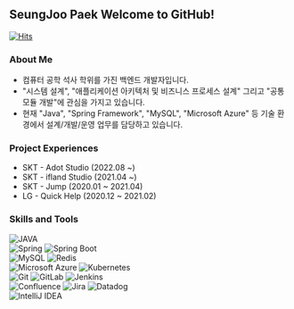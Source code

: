 ## SeungJoo Paek Welcome to GitHub! 
[![Hits](https://hits.seeyoufarm.com/api/count/incr/badge.svg?url=https%3A%2F%2Fgithub.com%2FWHITEPAEK&count_bg=%2379C83D&title_bg=%23555555&icon=&icon_color=%23E7E7E7&title=hits&edge_flat=false)](https://hits.seeyoufarm.com)

[//]: # (<div style="width: 100%;">)
[//]: # (    <img src="https://github.com/WHITEPAEK/WHITEPAEK/blob/main/welcome.svg" style="width: 100%;" alt="welcome">)
[//]: # (</div>)

### About Me
* 컴퓨터 공학 석사 학위를 가진 백엔드 개발자입니다.
* "시스템 설계", "애플리케이션 아키텍처 및 비즈니스 프로세스 설계" 그리고 "공통 모듈 개발"에 관심을 가지고 있습니다.
* 현재 "Java", "Spring Framework", "MySQL", "Microsoft Azure" 등 기술 환경에서 설계/개발/운영 업무를 담당하고 있습니다.

### Project Experiences
* SKT - Adot Studio (2022.08 ~)
* SKT - ifland Studio (2021.04 ~)
* SKT - Jump (2020.01 ~ 2021.04)
* LG - Quick Help (2020.12 ~ 2021.02)

### Skills and Tools
![JAVA](https://img.shields.io/badge/-JAVA-FFFFFF?style=platstic&logo=openjdk&logoColor=black)  
![Spring](https://img.shields.io/badge/-Spring-6DB33F?style=platstic&logo=spring&logoColor=white)
![Spring Boot](https://img.shields.io/badge/-Spring%20Boot-6DB33F?style=platstic&logo=springboot&logoColor=white)  
![MySQL](https://img.shields.io/badge/-MySQL-4479A1?style=platstic&logo=mysql&logoColor=white)
![Redis](https://img.shields.io/badge/-Redis-DC382D?style=platstic&logo=redis&logoColor=white)  
![Microsoft Azure](https://img.shields.io/badge/-Microsoft%20Azure-0078D4?style=platstic&logo=microsoftazure&logoColor=white)
![Kubernetes](https://img.shields.io/badge/-Kubernetes-326CE5?style=platstic&logo=kubernetes&logoColor=white)   
![Git](https://img.shields.io/badge/-Git-F05032?style=platstic&logo=git&logoColor=white)
![GitLab](https://img.shields.io/badge/-GitLab-FC6D26?style=platstic&logo=gitlab&logoColor=white)
![Jenkins](https://img.shields.io/badge/-Jenkins-D24939?style=platstic&logo=jenkins&logoColor=white)  
![Confluence](https://img.shields.io/badge/-Confluence-172B4D?style=platstic&logo=confluence&logoColor=white)
![Jira](https://img.shields.io/badge/-Jira-0052CC?style=platstic&logo=jira&logoColor=white)
![Datadog](https://img.shields.io/badge/-Datadog-632CA6?style=platstic&logo=datadog&logoColor=white)  
![IntelliJ IDEA](https://img.shields.io/badge/-IntelliJ%20IDEA-000000?style=platstic&logo=intellijidea&logoColor=white)

[//]: # (![snake svg]&#40;https://github.com/WHITEPAEK/WHITEPAEK/blob/output/github-contribution-grid-snake.svg&#41;)